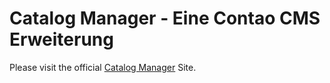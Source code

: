 Catalog Manager - Eine Contao CMS Erweiterung
===============

Please visit the official [Catalog Manager][1] Site.

[1]: https://catalog-manager.alexandernaumov.de